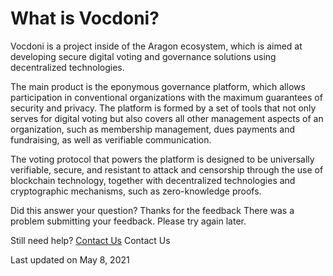 # What is Vocdoni?

Vocdoni is a project inside of the Aragon ecosystem, which is aimed at developing secure digital voting and governance solutions using decentralized technologies.

The main product is the eponymous governance platform, which allows participation in conventional organizations with the maximum guarantees of security and privacy. The platform is formed by a set of tools that not only serves for digital voting but also covers all other management aspects of an organization, such as membership management, dues payments and fundraising, as well as verifiable communication.

The voting protocol that powers the platform is designed to be universally verifiable, secure, and resistant to attack and censorship through the use of blockchain technology, together with decentralized technologies and cryptographic mechanisms, such as zero-knowledge proofs.

Did this answer your question?  Thanks for the feedback There was a problem submitting your feedback. Please try again later.

Still need help? [Contact Us](broken-reference) Contact Us

Last updated on May 8, 2021
